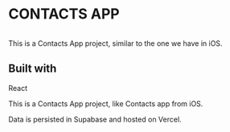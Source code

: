 <h1>CONTACTS APP</h1>

<img src=""/>

<p>
This is a Contacts App project, similar to the one we have in iOS.
</p>

<h2>Built with</h2>
React 
<p>

</p>

This is a Contacts App project, like Contacts app from iOS.

Data is persisted in Supabase and hosted on Vercel.
